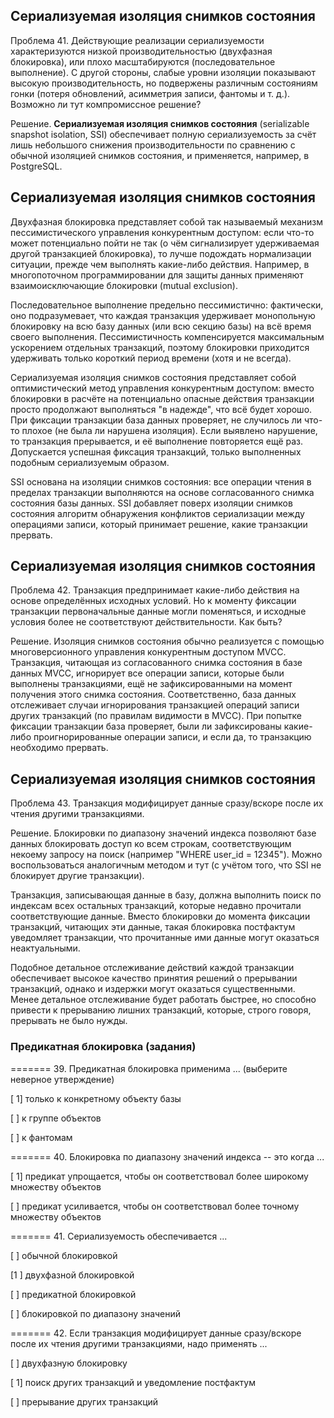 ## Сериализуемая изоляция снимков состояния

Проблема 41. Действующие реализации сериализуемости характеризуются низкой производительностью (двухфазная блокировка), или плохо масштабируются (последовательное выполнение). С другой стороны, слабые уровни изоляции показывают высокую производительность, но подвержены различным состояниям гонки (потеря обновлений, асимметрия записи, фантомы и т. д.). Возможно ли тут компромиссное решение?

Решение. **Сериализуемая изоляция снимков состояния** (serializable snapshot isolation, SSI) обеспечивает полную сериализуемость за счёт лишь небольшого снижения производительности по сравнению с обычной изоляцией снимков состояния, и применяется, например, в PostgreSQL.

## Сериализуемая изоляция снимков состояния

Двухфазная блокировка представляет собой так называемый механизм пессимистического управления конкурентным доступом: если что-то может потенциально пойти не так (о чём сигнализирует удерживаемая другой транзакцией блокировка), то лучше подождать нормализации ситуации, прежде чем выполнять какие-либо действия. Например, в многопоточном программировании для защиты данных применяют взаимоисключающие блокировки (mutual exclusion).

Последовательное выполнение предельно пессимистично: фактически, оно подразумевает, что каждая транзакция удерживает монопольную блокировку на всю базу данных (или всю секцию базы) на всё время своего выполнения. Пессимистичность компенсируется максимальным ускорением отдельных транзакций, поэтому блокировки приходится удерживать только короткий период времени (хотя и не всегда).

Сериализуемая изоляция снимков состояния представляет собой оптимистический метод управления конкурентным доступом: вместо блокировки в расчёте на потенциально опасные действия транзакции просто продолжают выполняться "в надежде", что всё будет хорошо. При фиксации транзакции база данных проверяет, не случилось ли что-то плохое (не была ли нарушена изоляция). Если выявлено нарушение, то транзакция прерывается, и её выполнение повторяется ещё раз. Допускается успешная фиксация транзакций, только выполненных подобным сериализуемым образом.

SSI основана на изоляции снимков состояния: все операции чтения в пределах транзакции выполняются на основе согласованного снимка состояния базы данных. SSI добавляет поверх изоляции снимков состояния алгоритм обнаружения конфликтов сериализации между операциями записи, который принимает решение, какие транзакции прервать.

## Сериализуемая изоляция снимков состояния

Проблема 42. Транзакция предпринимает какие-либо действия на основе определённых исходных условий. Но к моменту фиксации транзакции первоначальные данные могли поменяться, и исходные условия более не соответствуют действительности. Как быть?

Решение. Изоляция снимков состояния обычно реализуется с помощью многоверсионного управления конкурентным доступом MVCC. Транзакция, читающая из согласованного снимка состояния в базе данных MVCC, игнорирует все операции записи, которые были выполнены транзакциями, ещё не зафиксированными на момент получения этого снимка состояния. Соответственно, база данных отслеживает случаи игнорирования транзакцией операций записи других транзакций (по правилам видимости в MVCC). При попытке фиксации транзакции база проверяет, были ли зафиксированы какие-либо проигнорированные операции записи, и если да, то транзакцию необходимо прервать.

## Сериализуемая изоляция снимков состояния

Проблема 43. Транзакция модифицирует данные сразу/вскоре после их чтения другими транзакциями.

Решение. Блокировки по диапазону значений индекса позволяют базе данных блокировать доступ ко всем строкам, соответствующим некоему запросу на поиск (например "WHERE user_id = 12345"). Можно воспользоваться аналогичным методом и тут (с учётом того, что SSI не блокирует другие транзакции).

Транзакция, записывающая данные в базу, должна выполнить поиск по индексам всех остальных транзакций, которые недавно прочитали соответствующие данные. Вместо блокировки до момента фиксации транзакций, читающих эти данные, такая блокировка постфактум уведомляет транзакции, что прочитанные ими данные могут оказаться неактуальными.

Подобное детальное отслеживание действий каждой транзакции обеспечивает высокое качество принятия решений о прерывании транзакций, однако и издержки могут оказаться существенными. Менее детальное отслеживание будет работать быстрее, но способно привести к прерыванию лишних транзакций, которые, строго говоря, прерывать не было нужды.

### Предикатная блокировка (задания)

======= 39. Предикатная блокировка применима ... (выберите неверное утверждение)

[ 1] только к конкретному объекту базы

[ ] к группе объектов

[ ] к фантомам

======= 40. Блокировка по диапазону значений индекса -- это когда ...

[ 1] предикат упрощается, чтобы он соответствовал более широкому множеству объектов

[ ] предикат усиливается, чтобы он соответствовал более точному множеству объектов

======= 41. Сериализуемость обеспечивается ...

[ ] обычной блокировкой

[1 ] двухфазной блокировкой

[ ] предикатной блокировкой

[ ] блокировкой по диапазону значений

======= 42. Если транзакция модифицирует данные сразу/вскоре после их чтения другими транзакциями, надо применять ...

[ ] двухфазную блокировку

[ 1] поиск других транзакций и уведомление постфактум

[ ] прерывание других транзакций

